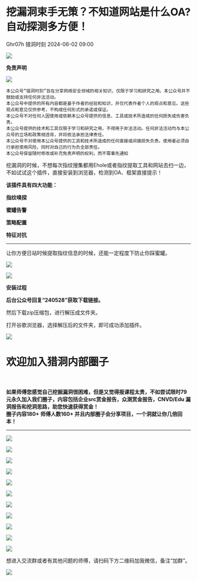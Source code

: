 #  挖漏洞束手无策？不知道网站是什么OA? 自动探测多方便！   
Ghr07h  猎洞时刻   2024-06-02 09:00  
  
![](https://mmbiz.qpic.cn/mmbiz_png/d6JIQYCSTH9evFcNH31Pjh0f83GEqsibSQsGS8uUrBPLU6VJbjw8CTibOgsYYOhqqKpaQHb9BicrJcCOYhZG0tYOg/640?wx_fmt=png&from=appmsg&wxfrom=5&wx_lazy=1&wx_co=1 "")  
  
**免责声明**  
  
  
![](https://mmbiz.qpic.cn/mmbiz_gif/bL2iaicTYdZn6mG6TyJornrhz9JticBo3Nx4zhzUFXcggEDw1lkfzMI0KuLp7dW4dDCvbfgAKlLSX3yGmYg0gtXcw/640?wx_fmt=gif&wxfrom=5&wx_lazy=1 "")  
  
  
```
本公众号“猎洞时刻”旨在分享网络安全领域的相关知识，仅限于学习和研究之用。本公众号并不鼓励或支持任何非法活动。
本公众号中提供的所有内容都是基于作者的经验和知识，并仅代表作者个人的观点和意见。这些观点和意见仅供参考，不构成任何形式的承诺或保证。
本公众号不对任何人因使用或依赖本公众号提供的信息、工具或技术所造成的任何损失或伤害负责。
本公众号提供的技术和工具仅限于学习和研究之用，不得用于非法活动。任何非法活动均与本公众号的立场和政策相违背，并将依法承担法律责任。
本公众号不对使用本公众号提供的工具和技术所造成的任何直接或间接损失负责。使用者必须自行承担使用风险，同时对自己的行为负全部责任。
本公众号保留随时修改或补充免责声明的权利，而不需事先通知
```  
  
  
  
挖漏洞的时候，不想每次指纹搜集都用Ehole或者指纹提取工具和网站去扫一边，不如试试这个插件，直接安装到浏览器，检测到OA、框架直接提示！  
  
  
**该插件具有四大功能：**  
  
**指纹嗅探**  
  
**蜜罐告警**  
  
**策略配置**  
  
**特征对抗**  
  
****  
让你方便日站时候提取指纹信息的时候，还能一定程度下防止你踩蜜罐。  
  
  
![](https://mmbiz.qpic.cn/mmbiz_png/d6JIQYCSTH9wfmpTb1iakxnQbDFzmEJhyKibF9xWfIskY5e6XG53oQoj2VeQ2MvKXrNU3eBISBsEodPtQEdoibCcA/640?wx_fmt=png&from=appmsg "")  
  
![](https://mmbiz.qpic.cn/mmbiz_png/d6JIQYCSTH9wfmpTb1iakxnQbDFzmEJhyZb9fA4N7Nf1W6AUdDRXnLx2172zvdG3IT01kRcibbhEpNHxobk3zBFA/640?wx_fmt=png&from=appmsg "")  
  
**安装过程**  
  
**后台公众号回复“240528”获取下载链接。**  
  
然后下载zip压缩包，进行解压成文件夹。  
  
打开谷歌浏览器，选择解压后的文件夹，即可成功添加插件。  
  
![](https://mmbiz.qpic.cn/mmbiz_png/d6JIQYCSTH9wfmpTb1iakxnQbDFzmEJhyXrK7ib82m82gLlK8LhXjudg8zbnKRSbuImPr7acPw2lGQ6HoaMMaeWg/640?wx_fmt=png&from=appmsg "")  
  
  
# 欢迎加入猎洞内部圈子  
  
   
     
**如果师傅您感觉自己挖掘漏洞很困难，但是又觉得报课程太贵，不如尝试限时79元永久加入我们圈子，内容包括企业src赏金报告，众测赏金报告，CNVD/Edu 漏洞报告和挖洞思路，助您快速获得赏金！**  
**圈子内容180+ 师傅人数160+ 并且内部圈子会分享项目，一个洞就让你几倍回本！**  
  
****  
![](https://mmbiz.qpic.cn/mmbiz_png/d6JIQYCSTH9NX8HWskWWBWf6QOqBqf5u9rS35JzJtVg4z5VdMcQyOBibTj9UZnoe9SVZQw7KoPDcEiaFMicgG11icg/640?wx_fmt=png&from=appmsg "")  
  
![](https://mmbiz.qpic.cn/mmbiz_png/d6JIQYCSTHic0YK5aN4k18agGViaApiaQJThM7iaW4iaibgYhE6DaSfcuPcobicCtRSjaVzxfuWwXsJKkc29l1ylzaRvw/640?wx_fmt=png&from=appmsg&wxfrom=5&wx_lazy=1&wx_co=1 "")  
  
![](https://mmbiz.qpic.cn/mmbiz_png/d6JIQYCSTHibhEufjGqPhU3FqpibxFqII6SmKV0FhrpWs4dCcdibhTcrrXpeHicFWHbHrW0PUsbD0AFrywQ1ibSe90Q/640?wx_fmt=png&from=appmsg "")  
  
![](https://mmbiz.qpic.cn/mmbiz_png/d6JIQYCSTHibhEufjGqPhU3FqpibxFqII6Gr1pNsQkfUNmu3n3ibhIS6EZichj5jPR6yOkywQibQsdAAXTCLWDibWOpA/640?wx_fmt=png&from=appmsg "")  
  
![](https://mmbiz.qpic.cn/mmbiz_png/d6JIQYCSTHic0YK5aN4k18agGViaApiaQJT3eRZv9URx0AEq0T9TU2QNUdOZnZaiaNQOHt52Cg9icia9kCmUXGssgdNA/640?wx_fmt=png&from=appmsg&wxfrom=5&wx_lazy=1&wx_co=1 "")  
  
![](https://mmbiz.qpic.cn/mmbiz_png/d6JIQYCSTH8via4bsEibTpjEj06T4Lll6LJyc2eBeqJE0WDR7fibLoEaLVicJmImOBzxan3Shibeb2GUMZnoFXDhUibg/640?wx_fmt=png&from=appmsg "")  
  
![](https://mmbiz.qpic.cn/mmbiz_png/d6JIQYCSTHic0YK5aN4k18agGViaApiaQJT9FvnEDzlZjqibgGqL4icoESrM4ib597puZf3wALOicEmuNC79Vod9HNP1A/640?wx_fmt=png&from=appmsg&wxfrom=5&wx_lazy=1&wx_co=1 "")  
  
![](https://mmbiz.qpic.cn/mmbiz_png/d6JIQYCSTHic0YK5aN4k18agGViaApiaQJTI5NibGb2PtsU1z7dPSKvBLmY8ib1GxNFcYWSAOcHxovetCL7GlicqD2ibw/640?wx_fmt=png&from=appmsg&wxfrom=5&wx_lazy=1&wx_co=1 "")  
  
  
  
![](https://mmbiz.qpic.cn/mmbiz_png/d6JIQYCSTH8via4bsEibTpjEj06T4Lll6LfFg6IgbNDH91KhvgYIBL62UFqmsiaicY82RbGMjIwubH9UyBn1icSsGmg/640?wx_fmt=png&from=appmsg "")  
  
![](https://mmbiz.qpic.cn/mmbiz_png/d6JIQYCSTH8via4bsEibTpjEj06T4Lll6L7Cx44iaic9icNNfUH7tnUjKan6YiaZonVccPcibKTnN5eZ0FdsJcAXZ3L1A/640?wx_fmt=png&from=appmsg "")  
  
![](https://mmbiz.qpic.cn/mmbiz_png/d6JIQYCSTHibhEufjGqPhU3FqpibxFqII6kZO9508171gsSicYJYzxAlxaibzLXhqGoBeBSxoibib8lGw5lZJGSe6YGw/640?wx_fmt=png&from=appmsg "")  
  
想进入交流群或者有其他问题的师傅，请扫码下方二维码加我微信，备注“加群”。  
  
![](https://mmbiz.qpic.cn/mmbiz_png/d6JIQYCSTHibFyKL0pAnqJhjWnODDg40m2hExuNhPPVySVSdJmrCI0stNz5Yomg4lPWNMcxmBqSg6jUvp849GJA/640?wx_fmt=png&from=appmsg&wxfrom=5&wx_lazy=1&wx_co=1 "")  
  
  
  
